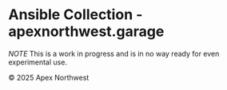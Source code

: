 # Ansible Collection - apexnorthwest.garage
*NOTE* This is a work in progress and is in no way ready for even experimental use.


© 2025 Apex Northwest
